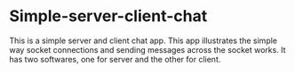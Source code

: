 # Simple-server-client-chat
This is a simple server and client chat app. This app illustrates the simple way socket connections and sending messages across the socket works.
It has two softwares, one for server and the other for client.
